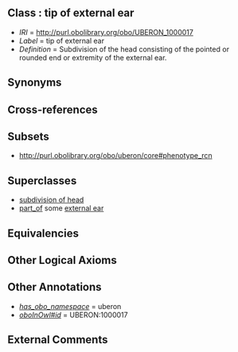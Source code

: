 
## Class : tip of external ear

 * *IRI* = http://purl.obolibrary.org/obo/UBERON_1000017
 * *Label* = tip of external ear
 * *Definition* = Subdivision of the head consisting of the pointed or rounded end or extremity of the external ear.

## Synonyms


## Cross-references


## Subsets

 * http://purl.obolibrary.org/obo/uberon/core#phenotype_rcn

## Superclasses

 * [subdivision of head](../../UBERON/44/UBERON_0001444.md)
 * [part_of](../../BFO/50/BFO_0000050.md) some [external ear](../../UBERON/91/UBERON_0001691.md)

## Equivalencies


## Other Logical Axioms


## Other Annotations

 * *[has_obo_namespace](../../ce/oboInOwl#hasOBONamespace.md)* = uberon
 * *[oboInOwl#id](../../id/oboInOwl#id.md)* = UBERON:1000017

## External Comments

